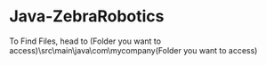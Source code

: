 # Java-ZebraRobotics
To Find Files, head to \(Folder you want to access)\src\main\java\com\mycompany\(Folder you want to access)